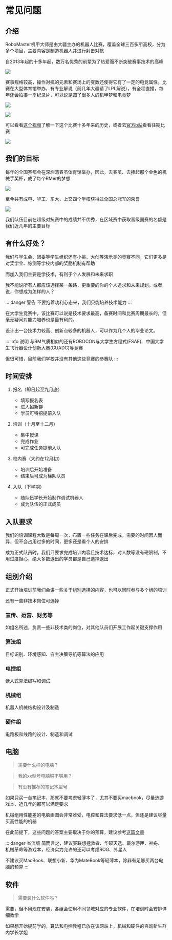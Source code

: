 # 常见问题
<!-- ::: info 说明
招生期有些问题问的比较多，所以直接把主页跳转到这个页面了
::: -->

<!--## 比赛周期和精力投入
> 需要多久备赛？

与电赛和各类PPT比赛（挑战杯、互联网+等）不同，RM的比赛周期极长，基本没有空窗期，即整年都在备赛。一般队员竞赛生涯是两年半到三年，即大一开学到大三下的三四月（联盟赛）或者五六月（对抗赛）

比赛期间的精力投入较大，尤其是在赛前半个月到一个月时间

::: tip 说明
有些人极度热爱该比赛，甚至有 **“十年老兵”** 的存在
:::-->

## 介绍
RoboMaster机甲大师是由大疆主办的机器人比赛，覆盖全球三百多所高校，分为多个项目，主要内容是制造机器人并进行射击对抗

自2013年起的十多年起，数万名优秀的前辈为了热爱而不断突破赛事技术的高峰

![](/FA7A6994-opq3139806501.jpg)

赛事规格较高，操作对抗的元素和赛场上的变数还使得它有了一定的电竞属性。比赛在大型体育馆举办，有专业解说（前几年大疆请了LPL解说），有全程直播，每年还会拍摄一季纪录片，可以说是圆了很多人的机甲梦和电竞梦

![](/FA7A2585-opq3160614670.jpg)

![](/FA7A2958-opq3160629064.jpg)

可以看看[这个视频](https://www.bilibili.com/video/BV1oP41117f1)了解一下这个比赛十多年来的历史，或者去[官方b站](https://space.bilibili.com/20554233/channel/collectiondetail?sid=1572868)看看往期比赛

![](/RM1_6516.jpg)

## 我们的目标
每年的全国赛都会在深圳湾春茧体育馆举办，因此，去春茧、去捧起那个金色的机械手奖杯，成了每个RMer的梦想

![](/35f1f8945d1b6cb5eb23b6b77f492939de9a1fa4.jpg)

至今共有成电、华工、东大、上交四个学校获得过全国总冠军的荣誉

![](/FG__9629-opq3160606651.jpg)

我们队伍目前在超级对抗赛中的成绩并不优秀，在区域赛中获取晋级国赛的名额是我们近几年的主要目标

## 有什么好处？
我们与学生会、团委等学生组织还有小挑、大创等演示类的竞赛不同，它们更多是对奖学金、综测等学校内部的奖励机制有帮助

而加入我们主要是学技术，有利于个人发展和未来求职

我不能说所有人都应该选择某一条路，更重要的你的个人追求和未来规划。或者说，你想成为怎样的人？

::: danger 警告
不要抱着功利心态来，我们只能培养技术能力
:::

在大学生竞赛中，该比赛可以说是技术要求最高，备赛时间和比赛周期最长的，但毫无疑问对能力培养也是最有利的。

设计出一台技术力较高、创新点较多的机器人，可以作为几个人的毕业论文。

::: info 说明
与RM气质相似的还有ROBOCON与大学生方程式(FSAE)、中国大学生飞行器设计创新大赛(CUADC)等竞赛

但很可惜，目前我们学校并没有其他这些竞赛的参赛队
:::

## 时间安排
1. 报名（即日起至九月底）
    - 填写报名表
    - 进入招新群
    - 学员可特招提前入队

2. 培训（十月至十二月）
    - 集中授课
    - 完成作业
    - 可完成任务提前入队

3. 校内赛（大约在12月初）
    - 培训后开始准备
    - 结束后可成为梯队队员

4. 入队（下学期）
    - 随队伍学长开始制作调试机器人
    - 成为队伍的正式成员

## 入队要求
我们的培训课程大致是每周一次，布置一些任务在课后完成，需要的时间因人而异，但不会占用过多的时间，更多还是看个人的安排

成为正式队员时，我们只要求完成培训内容且技术达标，对人数等没有硬限制，不用过度担心，绝大多数退出的学员都是自己选择退出

## 组别介绍
正式开始培训前我们会讲一些关于组别选择的内容，也可以同时参与多个组的培训

还有一些非技术岗位可选择

### 宣传、运营、财务等
如组名所述，负责一些非技术类的岗位，对其他队员们开展工作起关键支撑作用
### 算法组
目标识别、环境感知、自主决策导航等算法的应用
### 电控组
嵌入式算法编写和调试
### 机械组
机器人机械结构设计及制造
### 硬件组
电路板和线路的设计、制造和调试

## 电脑
> 需要什么样的电脑？

> 我的xx型号电脑够不够用？

> 有没有推荐的笔记本型号

如果只买一台笔记本，那就不要考虑轻薄本了，尤其不要买macbook，尽量选游戏本，近几年的都可以满足要求

机械组用性能差的电脑画图会非常难受，电控和算法要求低一点，但还是建议尽量买高性能的机器

在此前提下，这些问题的答案主要取决于你的预算，建议参考[这篇文章](https://mp.weixin.qq.com/s/MCik0S8y3K47AZV_4P6YKQ)

::: danger 省流版
简而言之，建议买联想拯救者、华硕天选、戴尔游匣、神舟、机械革命等游戏本，经济实力允许的还可以考虑ROG、外星人

不建议买MacBook、联想小新、华为MateBook等轻薄本，除非有足够买两台电脑的预算
:::

<!--
如果只买一台笔记本，那就不要考虑轻薄本了，尤其不要买macbook，近几年的主流配置的全能本和游戏本基本可以满足要求

个人认为，高性能台式机+便携长续航笔记本是比较舒服的搭配

算法组（尤其是训练模型时）会要求你的电脑有nvidia的显卡，但如果没有也可以用实验室的资源

> 有没有推荐的笔记本型号

这个问题的答案极大地取决于你的预算

建议打开微信，搜索公众号“笔吧评测室”，点自主选机-选购指南，根据预算区间选择最适合你的电脑

~~广告费结一下~~
-->

## 软件
> 需要装什么软件吗？

需要，但不用现在安装，各组会使用不同领域对应的专业软件，在培训时会安排详细教学

如果想开始提前学的，算法和电控教程已放在该网站上，机械和硬件的咨询新生群内学长学姐